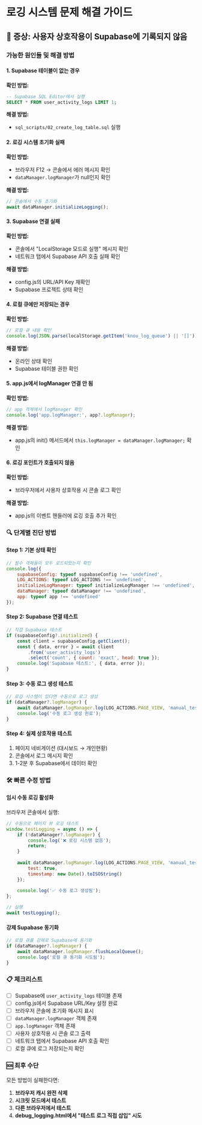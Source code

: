 # 로깅 시스템 문제 해결 가이드

## 🚨 증상: 사용자 상호작용이 Supabase에 기록되지 않음

### 가능한 원인들 및 해결 방법

#### 1. **Supabase 테이블이 없는 경우**
**확인 방법:**
```sql
-- Supabase SQL Editor에서 실행
SELECT * FROM user_activity_logs LIMIT 1;
```

**해결 방법:**
- `sql_scripts/02_create_log_table.sql` 실행

#### 2. **로깅 시스템 초기화 실패**
**확인 방법:**
- 브라우저 F12 → 콘솔에서 에러 메시지 확인
- `dataManager.logManager`가 null인지 확인

**해결 방법:**
```javascript
// 콘솔에서 수동 초기화
await dataManager.initializeLogging();
```

#### 3. **Supabase 연결 실패**
**확인 방법:**
- 콘솔에서 "LocalStorage 모드로 실행" 메시지 확인
- 네트워크 탭에서 Supabase API 호출 실패 확인

**해결 방법:**
- config.js의 URL/API Key 재확인
- Supabase 프로젝트 상태 확인

#### 4. **로컬 큐에만 저장되는 경우**
**확인 방법:**
```javascript
// 로컬 큐 내용 확인
console.log(JSON.parse(localStorage.getItem('knou_log_queue') || '[]'));
```

**해결 방법:**
- 온라인 상태 확인
- Supabase 테이블 권한 확인

#### 5. **app.js에서 logManager 연결 안 됨**
**확인 방법:**
```javascript
// app 객체에서 logManager 확인
console.log('app.logManager:', app?.logManager);
```

**해결 방법:**
- app.js의 init() 메서드에서 `this.logManager = dataManager.logManager;` 확인

#### 6. **로깅 포인트가 호출되지 않음**
**확인 방법:**
- 브라우저에서 사용자 상호작용 시 콘솔 로그 확인

**해결 방법:**
- app.js의 이벤트 핸들러에 로깅 호출 추가 확인

### 🔍 단계별 진단 방법

#### Step 1: 기본 상태 확인
```javascript
// 필수 객체들이 모두 로드되었는지 확인
console.log({
    supabaseConfig: typeof supabaseConfig !== 'undefined',
    LOG_ACTIONS: typeof LOG_ACTIONS !== 'undefined', 
    initializeLogManager: typeof initializeLogManager !== 'undefined',
    dataManager: typeof dataManager !== 'undefined',
    app: typeof app !== 'undefined'
});
```

#### Step 2: Supabase 연결 테스트
```javascript
// 직접 Supabase 테스트
if (supabaseConfig?.initialized) {
    const client = supabaseConfig.getClient();
    const { data, error } = await client
        .from('user_activity_logs')
        .select('count', { count: 'exact', head: true });
    console.log('Supabase 테스트:', { data, error });
}
```

#### Step 3: 수동 로그 생성 테스트
```javascript
// 로깅 시스템이 있다면 수동으로 로그 생성
if (dataManager?.logManager) {
    await dataManager.logManager.log(LOG_ACTIONS.PAGE_VIEW, 'manual_test', {test: true});
    console.log('수동 로그 생성 완료');
}
```

#### Step 4: 실제 상호작용 테스트
1. 페이지 네비게이션 (대시보드 → 개인현황)
2. 콘솔에서 로그 메시지 확인
3. 1-2분 후 Supabase에서 데이터 확인

### 🛠️ 빠른 수정 방법

#### 임시 수동 로깅 활성화
브라우저 콘솔에서 실행:
```javascript
// 수동으로 페이지 뷰 로깅 테스트
window.testLogging = async () => {
    if (!dataManager?.logManager) {
        console.log('❌ 로깅 시스템 없음');
        return;
    }
    
    await dataManager.logManager.log(LOG_ACTIONS.PAGE_VIEW, 'manual_test', {
        test: true,
        timestamp: new Date().toISOString()
    });
    
    console.log('✅ 수동 로그 생성됨');
};

// 실행
await testLogging();
```

#### 강제 Supabase 동기화
```javascript
// 로컬 큐를 강제로 Supabase에 동기화
if (dataManager?.logManager) {
    await dataManager.logManager.flushLocalQueue();
    console.log('로컬 큐 동기화 시도됨');
}
```

### 📋 체크리스트

- [ ] Supabase에 `user_activity_logs` 테이블 존재
- [ ] config.js에서 Supabase URL/Key 설정 완료
- [ ] 브라우저 콘솔에 초기화 메시지 표시
- [ ] `dataManager.logManager` 객체 존재
- [ ] `app.logManager` 객체 존재  
- [ ] 사용자 상호작용 시 콘솔 로그 출력
- [ ] 네트워크 탭에서 Supabase API 호출 확인
- [ ] 로컬 큐에 로그 저장되는지 확인

### 🆘 최후 수단

모든 방법이 실패한다면:

1. **브라우저 캐시 완전 삭제**
2. **시크릿 모드에서 테스트**
3. **다른 브라우저에서 테스트**
4. **debug_logging.html에서 "테스트 로그 직접 삽입" 시도**